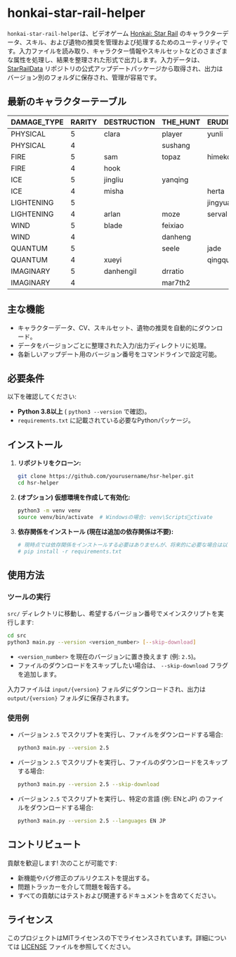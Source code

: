 # honkai-star-rail-helper

`honkai-star-rail-helper`は、ビデオゲーム [Honkai: Star Rail](https://en.wikipedia.org/wiki/Honkai:_Star_Rail) のキャラクターデータ、スキル、および遺物の推奨を管理および処理するためのユーティリティです。入力ファイルを読み取り、キャラクター情報やスキルセットなどのさまざまな属性を処理し、結果を整理された形式で出力します。入力データは、[StarRailData](https://github.com/Dimbreath/StarRailData/tree/master) リポジトリの公式アップデートパッケージから取得され、出力はバージョン別のフォルダに保存され、管理が容易です。

## 最新のキャラクターテーブル
<!-- CHARACTER_TABLE_START -->
| DAMAGE_TYPE | RARITY | DESTRUCTION        | THE_HUNT | ERUDITION | HARMONY | NIHILITY      | PRESERVATION | ABUNDANCE |
| ----------- | ------ | ------------------ | -------- | --------- | ------- | ------------- | ------------ | --------- |
| PHYSICAL    | 5      | clara|player|yunli | boothill | argenti   | robin   |               |              |           |
| PHYSICAL    | 4      |                    | sushang  |           | hanya   | luka          |              | natasha   |
| FIRE        | 5      | sam                | topaz    | himeko    |         | jiaoqiu       | player2      | lingsha   |
| FIRE        | 4      | hook               |          |           | asta    | guinaifen     |              | gallagher |
| ICE         | 5      | jingliu            | yanqing  |           | ruanmei |               | gepard       |           |
| ICE         | 4      | misha              |          | herta     |         | pela          | mar7th       |           |
| LIGHTENING  | 5      |                    |          | jingyuan  |         | acheron|kafka |              | bailu     |
| LIGHTENING  | 4      | arlan              | moze     | serval    | tingyun |               |              |           |
| WIND        | 5      | blade              | feixiao  |           | bronya  | blackswan     |              | huohuo    |
| WIND        | 4      |                    | danheng  |           |         | sampo         |              |           |
| QUANTUM     | 5      |                    | seele    | jade      | sparkle | silverwolf    | fuxuan       |           |
| QUANTUM     | 4      | xueyi              |          | qingque   |         |               |              | lynx      |
| IMAGINARY   | 5      | danhengil          | drratio  |           | player3 | welt          | aventurine   | luocha    |
| IMAGINARY   | 4      |                    | mar7th2  |           | yukong  |               |              |           |
<!-- CHARACTER_TABLE_END -->

## 主な機能
- キャラクターデータ、CV、スキルセット、遺物の推奨を自動的にダウンロード。
- データをバージョンごとに整理された入力/出力ディレクトリに処理。
- 各新しいアップデート用のバージョン番号をコマンドラインで設定可能。

## 必要条件

以下を確認してください:
- **Python 3.8以上** ( `python3 --version` で確認)。
- `requirements.txt` に記載されている必要なPythonパッケージ。

## インストール

1. **リポジトリをクローン:**
   ```bash
   git clone https://github.com/yourusername/hsr-helper.git
   cd hsr-helper
   ```

2. **(オプション) 仮想環境を作成して有効化:**
   ```bash
   python3 -m venv venv
   source venv/bin/activate  # Windowsの場合: venv\Scriptsctivate
   ```

3. **依存関係をインストール (現在は追加の依存関係は不要):**
   ```bash
   # 現時点では依存関係をインストールする必要はありませんが、将来的に必要な場合は以下を実行します:
   # pip install -r requirements.txt
   ```

## 使用方法

### ツールの実行
   `src/` ディレクトリに移動し、希望するバージョン番号でメインスクリプトを実行します:
   ```bash
   cd src
   python3 main.py --version <version_number> [--skip-download]
   ```

   - `<version_number>` を現在のバージョンに置き換えます (例: `2.5`)。
   - ファイルのダウンロードをスキップしたい場合は、 `--skip-download` フラグを追加します。

   入力ファイルは `input/{version}` フォルダにダウンロードされ、出力は `output/{version}` フォルダに保存されます。

### 使用例

- バージョン `2.5` でスクリプトを実行し、ファイルをダウンロードする場合:
  ```bash
  python3 main.py --version 2.5
  ```

- バージョン `2.5` でスクリプトを実行し、ファイルのダウンロードをスキップする場合:
  ```bash
  python3 main.py --version 2.5 --skip-download
  ```

- バージョン `2.5` でスクリプトを実行し、特定の言語 (例: ENとJP) のファイルをダウンロードする場合:
  ```bash
  python3 main.py --version 2.5 --languages EN JP
  ```

## コントリビュート

貢献を歓迎します! 次のことが可能です:
- 新機能やバグ修正のプルリクエストを提出する。
- 問題トラッカーを介して問題を報告する。
- すべての貢献にはテストおよび関連するドキュメントを含めてください。

## ライセンス

このプロジェクトはMITライセンスの下でライセンスされています。詳細については [LICENSE](LICENSE) ファイルを参照してください。
